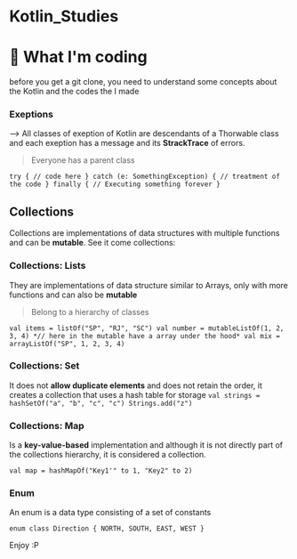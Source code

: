 # Kotlin_Studies 
# 	:hugs: What I'm coding

before you get a git clone, you need to understand some concepts about the Kotlin and the codes the I made


### Exeptions
--> All classes of exeption of Kotlin are descendants of a Thorwable class and each exeption has a message and its  **StrackTrace** of errors.
> Everyone has a parent class 

 `try {
	// code here
} catch (e: SomethingException) {
	// treatment of the code
} finally {
	// Executing something forever
 }`
 
## Collections

Collections are implementations of data structures with multiple functions and can be **mutable**.
See it come collections:

### Collections: Lists

They are implementations of data structure similar to Arrays, only with more functions and can also be **mutable**
> Belong to a hierarchy of classes

`val items = listOf("SP", "RJ", "SC")
val number = mutableListOf(1, 2, 3, 4)
*// here in the mutable have a array under the hood*
val mix = arrayListOf("SP", 1, 2, 3, 4)`
### Collections: Set

It does not **allow duplicate elements**  and does not retain the order, it creates a collection that uses a hash table for storage
`val strings = hashSetOf("a", "b", "c", "c")
Strings.add("z")`

### Collections: Map

Is a  **key-value-based** implementation and although it is not directly part of the collections hierarchy, it is considered a collection.

`val map = hashMapOf("Key1'" to 1, "Key2" to 2)`

### Enum
An enum is a data type consisting of a set of constants

`enum class Direction {
	NORTH, SOUTH, EAST, WEST
}`

Enjoy :P
